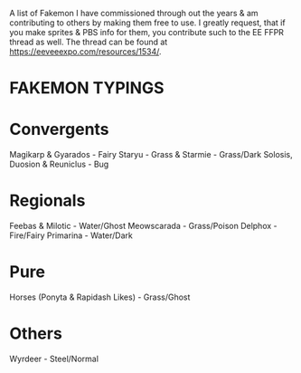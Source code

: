 A list of Fakemon I have commissioned through out the years & am contributing to others by making them free to use.
I greatly request, that if you make sprites & PBS info for them, you contribute such to the EE FFPR thread as well.
The thread can be found at https://eeveeexpo.com/resources/1534/.

# FAKEMON TYPINGS
# Convergents
Magikarp & Gyarados - Fairy
Staryu - Grass & Starmie - Grass/Dark
Solosis, Duosion & Reuniclus - Bug

# Regionals
Feebas & Milotic - Water/Ghost
Meowscarada - Grass/Poison
Delphox - Fire/Fairy
Primarina - Water/Dark

# Pure
Horses (Ponyta & Rapidash Likes) - Grass/Ghost

# Others
Wyrdeer - Steel/Normal
